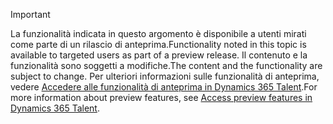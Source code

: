 > [!IMPORTANT]
> <span data-ttu-id="32b15-101">La funzionalità indicata in questo argomento è disponibile a utenti mirati come parte di un rilascio di anteprima.</span><span class="sxs-lookup"><span data-stu-id="32b15-101">Functionality noted in this topic is available to targeted users as part of a preview release.</span></span> <span data-ttu-id="32b15-102">Il contenuto e la funzionalità sono soggetti a modifiche.</span><span class="sxs-lookup"><span data-stu-id="32b15-102">The content and the functionality are subject to change.</span></span> <span data-ttu-id="32b15-103">Per ulteriori informazioni sulle funzionalità di anteprima, vedere [Accedere alle funzionalità di anteprima in Dynamics 365 Talent](../access-preview-feature.md).</span><span class="sxs-lookup"><span data-stu-id="32b15-103">For more information about preview features, see [Access preview features in Dynamics 365 Talent](../access-preview-feature.md).</span></span>
